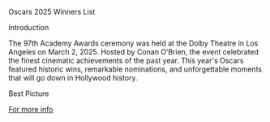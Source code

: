 Oscars 2025 Winners List

Introduction

The 97th Academy Awards ceremony was held at the Dolby Theatre in Los Angeles on March 2, 2025. Hosted by Conan O’Brien, the event celebrated the finest cinematic achievements of the past year. This year's Oscars featured historic wins, remarkable nominations, and unforgettable moments that will go down in Hollywood history.

Best Picture

[For more info](https://bollywoodtazzanews.com/oscars-2025-winners-list/)
